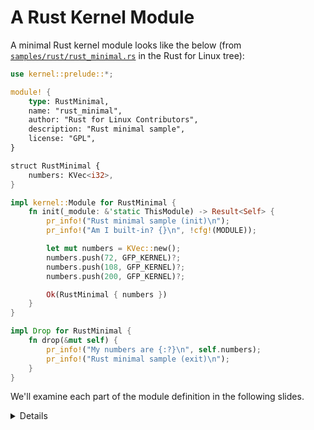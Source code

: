# A Rust Kernel Module

A minimal Rust kernel module looks like the below
(from [`samples/rust/rust_minimal.rs`](https://git.kernel.org/pub/scm/linux/kernel/git/torvalds/linux.git/tree/samples/rust/rust_minimal.rs) in the Rust for Linux tree):

```rust
use kernel::prelude::*;

module! {
    type: RustMinimal,
    name: "rust_minimal",
    author: "Rust for Linux Contributors",
    description: "Rust minimal sample",
    license: "GPL",
}

struct RustMinimal {
    numbers: KVec<i32>,
}

impl kernel::Module for RustMinimal {
    fn init(_module: &'static ThisModule) -> Result<Self> {
        pr_info!("Rust minimal sample (init)\n");
        pr_info!("Am I built-in? {}\n", !cfg!(MODULE));

        let mut numbers = KVec::new();
        numbers.push(72, GFP_KERNEL)?;
        numbers.push(108, GFP_KERNEL)?;
        numbers.push(200, GFP_KERNEL)?;

        Ok(RustMinimal { numbers })
    }
}

impl Drop for RustMinimal {
    fn drop(&mut self) {
        pr_info!("My numbers are {:?}\n", self.numbers);
        pr_info!("Rust minimal sample (exit)\n");
    }
}
```

We'll examine each part of the module definition in the following slides.

<details>

It is also possible to build Rust kernel modules [out-of-tree](https://github.com/Rust-for-Linux/rust-out-of-tree-module).

</details>
